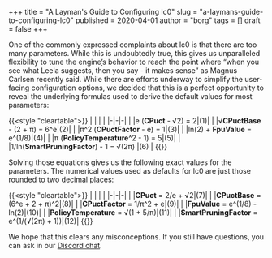 +++
title = "A Layman's Guide to Configuring lc0"
slug = "a-laymans-guide-to-configuring-lc0"
published = 2020-04-01
author = "borg"
tags = []
draft = false
+++

One of the commonly expressed complaints about lc0 is that there are too many parameters. While this is undoubtedly true, this gives us unparalleled flexibility to tune the engine[’](https://www.youtube.com/watch?v=zXP_pr7np-o)s behavior to reach the point where “when you see what Leela suggests, then you say - it makes sense” as Magnus Carlsen recently said. While there are efforts underway to simplify the user-facing configuration options, we decided that this is a perfect opportunity to reveal the underlying formulas used to derive the default values for most parameters:
<!--more-->
{{<style "cleartable">}}
| | | |
|-|-|-|
| |e (**CPuct** - √2) = 2|(1)|
| |√**CPuctBase** - (2 + π) = 6^e|(2)|
| |π^2 (**CPuctFactor** - e) = 1|(3)|
| |ln(2) + **FpuValue** = e^(1/8)|(4)|
| |π (**PolicyTemperature**^2 - 1) = 5|(5)|
| |1/ln(**SmartPruningFactor**) - 1 = √(2π) |(6)&nbsp;|
{{</style>}}

Solving those equations gives us the following exact values for the parameters. The numerical values used as defaults for lc0 are just those rounded to two decimal places:

{{<style "cleartable">}}
| | | |
|-|-|-|
| |**CPuct** = 2/e + √2|(7)|
| |**CPuctBase** = (6^e + 2 + π)^2|(8)|
| |**CPuctFactor** = 1/π^2 + e|(9)|
| |**FpuValue** = e^(1/8) - ln(2)|(10)|
| |**PolicyTemperature** = √(1 + 5/π)|(11)|
| |**SmartPruningFactor** = e^(1/(√(2π) + 1))|(12)|
{{</style>}}

We hope that this clears any misconceptions. If you still have questions, you can ask in our [Discord chat](https://discord.gg/pKujYxD).
